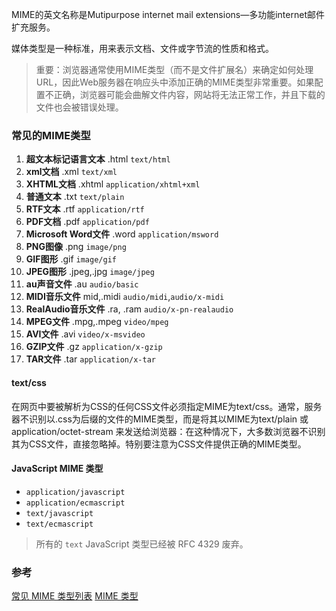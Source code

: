 MIME的英文名称是Mutipurpose internet mail extensions—多功能internet邮件扩充服务。

媒体类型是一种标准，用来表示文档、文件或字节流的性质和格式。

> 重要：浏览器通常使用MIME类型（而不是文件扩展名）来确定如何处理URL，因此Web服务器在响应头中添加正确的MIME类型非常重要。如果配置不正确，浏览器可能会曲解文件内容，网站将无法正常工作，并且下载的文件也会被错误处理。

### 常见的MIME类型

1. **超文本标记语言文本** .html `text/html` 　　
2. **xml文档** .xml `text/xml` 　　
3. **XHTML文档** .xhtml `application/xhtml+xml` 　　
4. **普通文本** .txt `text/plain` 　　
5. **RTF文本** .rtf `application/rtf` 　　
6. **PDF文档** .pdf `application/pdf` 　　
7. **Microsoft Word文件** .word `application/msword` 　　
8. **PNG图像** .png `image/png` 　　
9. **GIF图形** .gif `image/gif` 　　
10. **JPEG图形** .jpeg,.jpg `image/jpeg` 　　
11. **au声音文件** .au `audio/basic` 　　
12. **MIDI音乐文件** mid,.midi `audio/midi`,`audio/x-midi` 　　
13. **RealAudio音乐文件** .ra, .ram `audio/x-pn-realaudio` 　　
14. **MPEG文件** .mpg,.mpeg `video/mpeg` 　　
15. **AVI文件** .avi `video/x-msvideo` 　　
16. **GZIP文件** .gz `application/x-gzip` 　　
17. **TAR文件** .tar `application/x-tar` 


#### text/css

在网页中要被解析为CSS的任何CSS文件必须指定MIME为text/css。通常，服务器不识别以.css为后缀的文件的MIME类型，而是将其以MIME为text/plain 或 application/octet-stream 来发送给浏览器：在这种情况下，大多数浏览器不识别其为CSS文件，直接忽略掉。特别要注意为CSS文件提供正确的MIME类型。

#### JavaScript MIME 类型

* `application/javascript`
* `application/ecmascript`
* `text/javascript`
* `text/ecmascript`

> 所有的 `text` JavaScript 类型已经被 RFC 4329 废弃。


### 参考
[常见 MIME 类型列表](https://developer.mozilla.org/zh-CN/docs/Web/HTTP/Basics_of_HTTP/MIME_types/Common_types)
[MIME 类型](https://developer.mozilla.org/zh-CN/docs/Web/HTTP/Basics_of_HTTP/MIME_types)